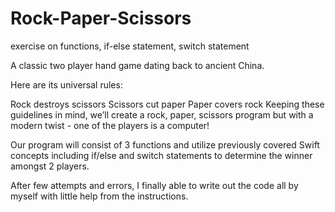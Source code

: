 # Rock-Paper-Scissors
exercise on functions, if-else statement, switch statement

A classic two player hand game dating back to ancient China.

Here are its universal rules:

Rock destroys scissors
Scissors cut paper
Paper covers rock
Keeping these guidelines in mind, we’ll create a rock, paper, scissors program but with a modern twist - one of the players is a computer!

Our program will consist of 3 functions and utilize previously covered Swift concepts including if/else and switch statements to determine the winner amongst 2 players.


After few attempts and errors, I finally able to write out the code all by myself with little help from the instructions.
